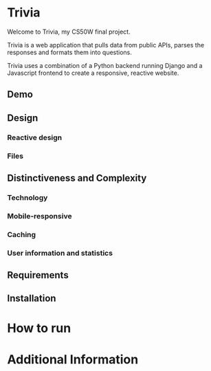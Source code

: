 # Trivia
<p>Welcome to Trivia, my CS50W final project.</p>
<p>Trivia is a web application that pulls data from public APIs, parses the responses and formats them into questions.<br>
<p>Trivia uses a combination of a Python backend running Django and a Javascript frontend to create a responsive, reactive website. </p>


## Demo
 
## Design

### Reactive design

### Files

## Distinctiveness and Complexity

### Technology

### Mobile-responsive

### Caching

### User information and statistics

## Requirements

## Installation 

# How to run

# Additional Information
